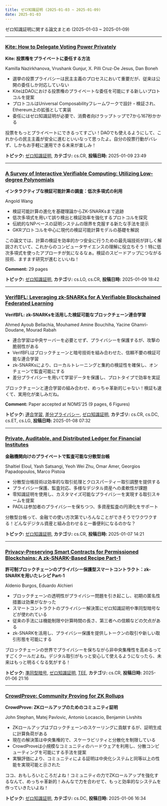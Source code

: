 ```yaml
---
title: ゼロ知識証明 (2025-01-03 ~ 2025-01-09)
date: 2025-01-03
---
```


ゼロ知識証明に関する論文まとめ (2025-01-03 ~ 2025-01-09)


- - -

### [Kite: How to Delegate Voting Power Privately](http://arxiv.org/abs/2501.05626)

**Kite: 投票権をプライベートに委任する方法**

Kamilla Nazirkhanova, Vrushank Gunjur, X. Pilli Cruz-De Jesus, Dan Boneh

- 選挙の投票プライバシーは民主主義のプロセスにおいて重要だが、従来は公開の委任しか対応していない
- KiteはDAOにおける投票権のプライベートな委任を可能にする新しいプロトコルを提案
- プロトコルはUniversal Composabilityフレームワークで設計・検証され、Ethereum上の拡張として実装
- 委任にはゼロ知識証明が必要で、消費者向けラップトップで7から167秒かかる

投票をもっとプライベートにできるってすごい！DAOでも使えるようにして、これからの民主主義が安全に進むといいなって思ったよ。自分の投票行動がバレず、しかもお手軽に運用できる未来が楽しみ！



**トピック:** [ゼロ知識証明](../../zkp), **カテゴリ:** cs.CR, **投稿日時:** 2025-01-09 23:49


- - -

### [A Survey of Interactive Verifiable Computing: Utilizing Low-degree Polynomials](http://arxiv.org/abs/2501.05500)

**インタラクティブな検証可能計算の調査：低次多項式の利用**

Angold Wang

- 検証可能計算の進化を基礎理論からZK-SNARKsまで追跡
- 低次多項式を用いて誤り検出と検証効率を強化するプロトコルを探究
- 伝統的なNPベースの証明システムの限界を克服する新たな手法を提示
- GKRプロトコルを中心に現代の検証可能計算モデルの基礎を解説

この論文では、計算の検証を効率的かつ安全に行うための最先端技術が詳しく解説されていて、これからのコンピュータサイエンスの理解に役立ちそう！特に低次多項式を使ったアプローチが気になるなぁ。検証のスピードアップにつながる技術、ますます研究が進むといいね！

**Comment:** 29 pages

**トピック:** [ゼロ知識証明](../../zkp), **カテゴリ:** cs.LO, cs.CR, **投稿日時:** 2025-01-09 18:42


- - -

### [VerifBFL: Leveraging zk-SNARKs for A Verifiable Blockchained Federated Learning](http://arxiv.org/abs/2501.04319)

**VerifBFL: zk-SNARKsを活用した検証可能なブロックチェーン連合学習**

Ahmed Ayoub Bellachia, Mouhamed Amine Bouchiha, Yacine Ghamri-Doudane, Mourad Rabah

- 連合学習は中央サーバーを必要とせず、プライバシーを保護するが、攻撃の脆弱性がある
- VerifBFLはブロックチェーンと暗号技術を組み合わせた、信頼不要の検証可能な連合学習
- zk-SNARKsにより、ローカルトレーニングと集約の検証性を確保し、オンチェーンで監査可能にする
- 差分プライバシーを用いて学習データを保護し、プロトタイプで効率を実証

ブロックチェーンと連合学習の組み合わせ、めっちゃ革新的じゃない！検証も速くて、実用化が楽しみだね。

**Comment:** Paper accepted at NOMS'25 (9 pages, 6 Figures)

**トピック:** [連合学習](../../fl), [差分プライバシー](../../dp), [ゼロ知識証明](../../zkp), **カテゴリ:** cs.CR, cs.DC, cs.ET, cs.LG, **投稿日時:** 2025-01-08 07:32


- - -

### [Private, Auditable, and Distributed Ledger for Financial Institutes](http://arxiv.org/abs/2501.03808)

**金融機関向けのプライベートで監査可能な分散型台帳**

Shaltiel Eloul, Yash Satsangi, Yeoh Wei Zhu, Omar Amer, Georgios Papadopoulos, Marco Pistoia

- 分散型台帳技術は効率的な取引処理とクロスパーティー取引調整を提供する
- プライバシー保護、監査対応、多様なデジタル資産への柔軟性が課題
- 零知識証明を使用し、カスタマイズ可能なプライバシーを実現する取引スキームを提案
- PADLは参加者のプライバシーを保ちつつ、多資産監査の円滑化をサポート

分散型台帳って、金融での使い方次第でいろんなことができそうでワクワクする！どんなデジタル資産と組み合わせると一番便利になるのかな？



**トピック:** [ゼロ知識証明](../../zkp), **カテゴリ:** cs.CR, **投稿日時:** 2025-01-07 14:21


- - -

### [Privacy-Preserving Smart Contracts for Permissioned Blockchains: A zk-SNARK-Based Recipe Part-1](http://arxiv.org/abs/2501.03391)

**許可制ブロックチェーンのプライバシー保護型スマートコントラクト：zk-SNARKを用いたレシピ Part-1**

Aldenio Burgos, Eduardo Alchieri

- ブロックチェーンの透明性がプライバシー問題を引き起こし、初期の匿名性措置は効果がなかった
- スマートコントラクトのプライバシー解決策にゼロ知識証明や準同型暗号などが使われている
- 従来の手法には機能制限や計算時間の長さ、第三者への信頼などの欠点がある
- zk-SNARKを活用し、プライバシー保護を提供しトークンの取引や新しい取引形態を可能にする

ブロックチェーンの世界でプライバシーを保ちながら非中央集権性を高めるってすごくクールだよね。デジタル取引がもっと安心して使えるようになったら、未来はもっと明るくなる気がする！



**トピック:** [準同型暗号](../../he), [ゼロ知識証明](../../zkp), [TEE](../../tee), **カテゴリ:** cs.CR, **投稿日時:** 2025-01-06 21:16


- - -

### [CrowdProve: Community Proving for ZK Rollups](http://arxiv.org/abs/2501.03126)

**CrowdProve: ZKロールアップのためのコミュニティ証明**

John Stephan, Matej Pavlovic, Antonio Locascio, Benjamin Livshits

- ZKロールアップはブロックチェーンのスケーリングに貢献するが、証明生成に計算負荷がある
- 現在の解決策は中央集権的で、スケーラビリティと分散化を制限している
- CrowdProveは小規模なコミュニティのハードウェアを利用し、分散コンピューティングを可能にする手法を提案
- 実験評価により、コミュニティによる証明は中央化システムと同等以上の性能を実現可能と示された

ココ、おもしろいところだよね！コミュニティの力でZKロールアップを強化するなんて、めっちゃ革新的！みんなで力を合わせて、もっと効率的なシステムを作っていきたいよね！



**トピック:** [ゼロ知識証明](../../zkp), **カテゴリ:** cs.DC, **投稿日時:** 2025-01-06 16:34
